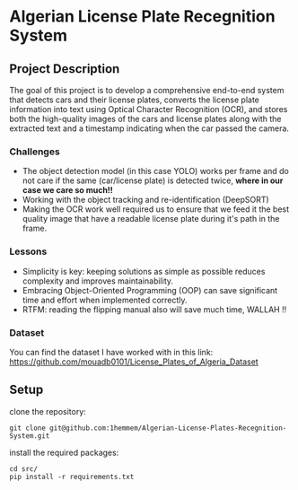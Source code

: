 # Algerian License Plate Recegnition System

## Project Description
The goal of this project is to develop a comprehensive end-to-end system that detects cars and their license plates, converts the license plate information into text using Optical Character Recognition (OCR), and stores both the high-quality images of the cars and license plates along with the extracted text and a timestamp indicating when the car passed the camera.

### Challenges
- The object detection model (in this case YOLO) works per frame and do not care if the same (car/license plate) is detected twice, **where in our case we care so much!!**
- Working with the object tracking and re-identification (DeepSORT)
- Making the OCR work well required us to ensure that we feed it the best quality image that have a readable license plate during it's path in the frame.

### Lessons

- Simplicity is key: keeping solutions as simple as possible reduces complexity and improves maintainability.
- Embracing Object-Oriented Programming (OOP) can save significant time and effort when implemented correctly.      
- RTFM: reading the flipping manual also will save much time, WALLAH !!
  
### Dataset
You can find the dataset I have worked with in this link:
https://github.com/mouadb0101/License_Plates_of_Algeria_Dataset

## Setup

clone the repository:
```
git clone git@github.com:1hemmem/Algerian-License-Plates-Recegnition-System.git
```
install the required packages:
```
cd src/
pip install -r requirements.txt
```
  


